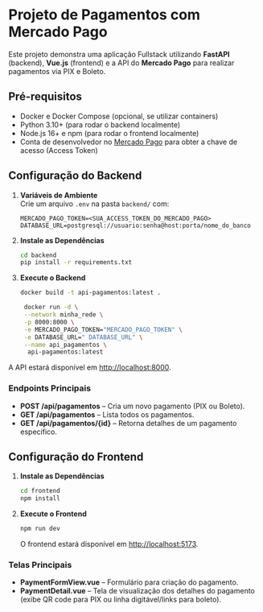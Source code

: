 # Projeto de Pagamentos com Mercado Pago

Este projeto demonstra uma aplicação Fullstack utilizando **FastAPI** (backend), **Vue.js** (frontend) e a API do **Mercado Pago** para realizar pagamentos via PIX e Boleto.

## Pré-requisitos

- Docker e Docker Compose (opcional, se utilizar containers)
- Python 3.10+ (para rodar o backend localmente)
- Node.js 16+ e npm (para rodar o frontend localmente)
- Conta de desenvolvedor no [Mercado Pago](https://www.mercadopago.com.br/developers/pt/guides/) para obter a chave de acesso (Access Token)


## Configuração do Backend

1. **Variáveis de Ambiente**  
   Crie um arquivo `.env` na pasta `backend/` com:
   ```
   MERCADO_PAGO_TOKEN=<SUA_ACCESS_TOKEN_DO_MERCADO_PAGO>
   DATABASE_URL=postgresql://usuario:senha@host:porta/nome_do_banco
   ```
2. **Instale as Dependências**  
   ```bash
   cd backend
   pip install -r requirements.txt
   ```
3. **Execute o Backend**  
   ```bash
   docker build -t api-pagamentos:latest .
   ```
   ```bash  
    docker run -d \
    --network minha_rede \
    -p 8000:8000 \
    -e MERCADO_PAGO_TOKEN="MERCADO_PAGO_TOKEN" \
    -e DATABASE_URL=" DATABASE_URL" \
    --name api_pagamentos \
     api-pagamentos:latest
   ```

A API estará disponível em [http://localhost:8000](http://localhost:8000).

### Endpoints Principais

- **POST /api/pagamentos** – Cria um novo pagamento (PIX ou Boleto).  
- **GET /api/pagamentos** – Lista todos os pagamentos.  
- **GET /api/pagamentos/{id}** – Retorna detalhes de um pagamento específico.

## Configuração do Frontend

1. **Instale as Dependências**  
   ```bash
   cd frontend
   npm install
   ```

2. **Execute o Frontend**  

   ```bash
   npm run dev
   ```
   O frontend estará disponível em [http://localhost:5173](http://localhost:5173).

### Telas Principais

- **PaymentFormView.vue** – Formulário para criação do pagamento.
- **PaymentDetail.vue** – Tela de visualização dos detalhes do pagamento (exibe QR code para PIX ou linha digitável/links para boleto).





  
